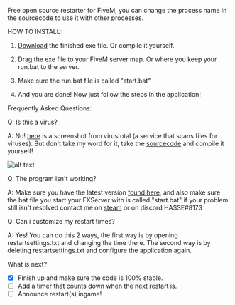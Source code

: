 Free open source restarter for FiveM, you can change the process name in the sourcecode to use it with other processes.

HOW TO INSTALL:

1. [Download](https://github.com/MHL1337/Fivem-Auto-Restart/raw/master/Fivem%20auto%20restart.exe) the finished exe file. Or compile it yourself.

2. Drag the exe file to your FiveM server map. Or where you keep your run.bat to the server.

2. Make sure the run.bat file is called "start.bat"
3. And you are done! Now just follow the steps in the application!

Frequently Asked Questions:

Q: Is this a virus?

A: No! [here](https://i.gyazo.com/6c0a3d2b1c84defb18d76f78211095e4.png) is a screenshot from virustotal (a service that scans files for viruses). But don't take my word for it, take the [sourcecode](https://github.com/MHL1337/Fivem-Auto-Restart/blob/master/Program.cs) and compile it yourself!

![alt text](https://i.gyazo.com/6c0a3d2b1c84defb18d76f78211095e4.png)

Q: The program isn't working?

A: Make sure you have the latest version [found here](https://github.com/MHL1337/Fivem-Auto-Restart/raw/master/Fivem%20auto%20restart.exe), and also make sure the bat file you start your FXServer with is called "start.bat" if your problem still isn't resolved contact me on [steam](https://steamcommunity.com/id/omgmhl/) or on discord HASSE#8173

Q: Can i customize my restart times?

A: Yes! You can do this 2 ways, the first way is by opening restartsettings.txt and changing the time there. The second way is by deleting restartsettings.txt and configure the application again.

What is next?

- [x] Finish up and make sure the code is 100% stable.
- [ ] Add a timer that counts down when the next restart is.
- [ ] Announce restart(s) ingame!
